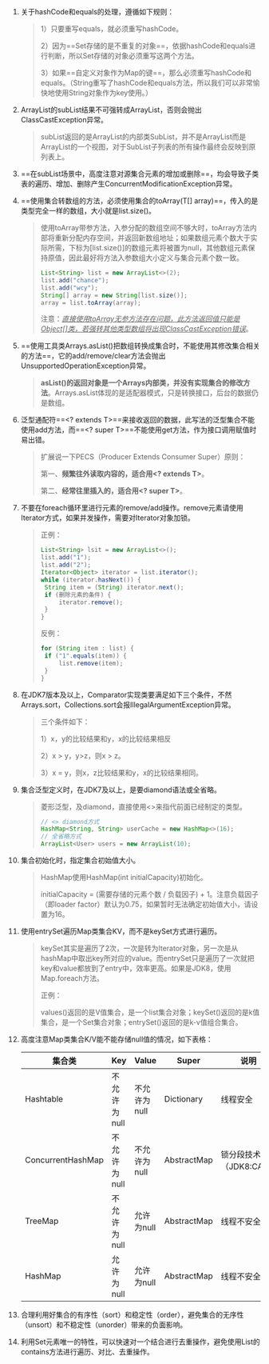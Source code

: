 1. 关于hashCode和equals的处理，遵循如下规则：

   > 1）只要重写equals，就必须重写hashCode。
   >
   > 2）因为==Set存储的是不重复的对象==，依据hashCode和equals进行判断，所以Set存储的对象必须重写这两个方法。
   >
   > 3）如果==自定义对象作为Map的键==，那么必须重写hashCode和equals。（String重写了hashCode和equals方法，所以我们可以非常愉快地使用String对象作为key使用。）

2. ArrayList的subList结果不可强转成ArrayList，否则会抛出ClassCastException异常。

   > subList返回的是ArrayList的内部类SubList，并不是ArrayList而是ArrayList的一个视图，对于SubList子列表的所有操作最终会反映到原列表上。

3. ==在subList场景中，高度注意对源集合元素的增加或删除==，均会导致子类表的遍历、增加、删除产生ConcurrentModificationException异常。

4. ==使用集合转数组的方法，必须使用集合的toArray(T[] array)==，传入的是类型完全一样的数组，大小就是list.size()。

   > 使用toArray带参方法，入参分配的数组空间不够大时，toArray方法内部将重新分配内存空间，并返回新数组地址；如果数组元素个数大于实际所需，下标为[list.size()]的数组元素将被置为null，其他数组元素保持原值，因此最好将方法入参数组大小定义与集合元素个数一致。
   >
   > ```java
   > List<String> list = new ArrayList<>(2);
   > list.add("chance");
   > list.add("wcy");
   > String[] array = new String[list.size()];
   > array = list.toArray(array);
   > ```
   >
   > 注意：*<u>直接使用toArray无参方法存在问题，此方法返回值只能是Object[]类，若强转其他类型数组将出现ClassCastException错误</u>*。

5. ==使用工具类Arrays.asList()把数组转换成集合时，不能使用其修改集合相关的方法==，它的add/remove/clear方法会抛出UnsupportedOperationException异常。

   > **asList()的返回对象是一个Arrays内部类，并没有实现集合的修改方法**。Arrays.asList体现的是适配器模式，只是转换接口，后台的数据仍是数组。

6. 泛型通配符==<? extends T>==来接收返回的数据，此写法的泛型集合不能使用add方法，而==<? super T>==不能使用get方法，作为接口调用赋值时易出错。

   > 扩展说一下PECS（Producer Extends Consumer Super）原则：
   >
   > 第一、**频繁往外读取内容的，适合用<? extends T>**。
   >
   > 第二、**经常往里插入的，适合用<? super T>**。

7. 不要在foreach循环里进行元素的remove/add操作。remove元素请使用Iterator方式，如果并发操作，需要对Iterator对象加锁。

   > 正例：
   >
   > ```java
   > List<String> lsit = new ArrayList<>();
   > list.add("1");
   > list.add("2");
   > Iterator<Object> iterator = list.iterator();
   > while (iterator.hasNext()) {
   >  String item = (String) iterator.next();
   >  if (删除元素的条件) {
   >      iterator.remove();
   >  }
   > }
   > ```
   >
   > 反例：
   >
   > ```java
   > for (String item : list) {
   >  if ("1".equals(item)) {
   >      list.remove(item);
   >  }
   > }
   > ```

8. 在JDK7版本及以上，Comparator实现类要满足如下三个条件，不然Arrays.sort，Collections.sort会报IllegalArgumentException异常。

   > 三个条件如下：
   >
   > 1）x，y的比较结果和y，x的比较结果相反
   >
   > 2）x > y，y>z，则x > z。
   >
   > 3）x = y，则x，z比较结果和y，x的比较结果相同。

9. 集合泛型定义时，在JDK7及以上，是要diamond语法或全省略。

   > 菱形泛型，及diamond，直接使用<>来指代前面已经制定的类型。
   >
   > ```java
   > // <> diamond方式
   > HashMap<String, String> userCache = new HashMap<>(16);
   > // 全省略方式
   > ArrayList<User> users = new ArrayList(10);
   > ```

10. 集合初始化时，指定集合初始值大小。

    > HashMap使用HashMap(int initialCapacity)初始化。
    >
    > initialCapacity = (需要存储的元素个数 / 负载因子) + 1。注意负载因子（即loader factor）默认为0.75，如果暂时无法确定初始值大小，请设置为16。

11. 使用entrySet遍历Map类集合KV，而不是keySet方式进行遍历。

    > keySet其实是遍历了2次，一次是转为Iterator对象，另一次是从hashMap中取出key所对应的value。而entrySet只是遍历了一次就把key和value都放到了entry中，效率更高。如果是JDK8，使用Map.foreach方法。
    >
    > 正例：
    >
    > values()返回的是V值集合，是一个list集合对象；keySet()返回的是k值集合，是一个Set集合对象；entrySet()返回的是k-v值组合集合。

12. 高度注意Map类集合K/V能不能存储null值的情况，如下表格：

    | 集合类            | Key          | Value        | Super       | 说明                   |
    | ----------------- | ------------ | ------------ | ----------- | ---------------------- |
    | Hashtable         | 不允许为null | 不允许为null | Dictionary  | 线程安全               |
    | ConcurrentHashMap | 不允许为null | 不允许为null | AbstractMap | 锁分段技术（JDK8:CAS） |
    | TreeMap           | 不允许为null | 允许为null   | AbstractMap | 线程不安全             |
    | HashMap           | 允许为null   | 允许为null   | AbstractMap | 线程不安全             |

13. 合理利用好集合的有序性（sort）和稳定性（order），避免集合的无序性（unsort）和不稳定性（unorder）带来的负面影响。
14. 利用Set元素唯一的特性，可以快速对一个结合进行去重操作，避免使用List的contains方法进行遍历、对比、去重操作。